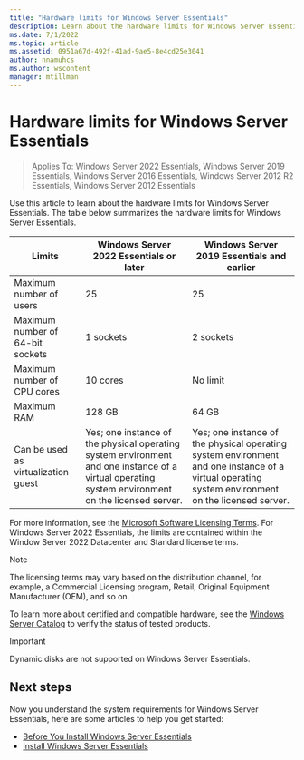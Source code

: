 ```yaml
---
title: "Hardware limits for Windows Server Essentials"
description: Learn about the hardware limits for Windows Server Essentials.
ms.date: 7/1/2022
ms.topic: article
ms.assetid: 0951a67d-492f-41ad-9ae5-8e4cd25e3041
author: nnamuhcs
ms.author: wscontent
manager: mtillman
---
```


# Hardware limits for Windows Server Essentials

>Applies To: Windows Server 2022 Essentials, Windows Server 2019 Essentials, Windows Server 2016 Essentials, Windows Server 2012 R2 Essentials, Windows Server 2012 Essentials

Use this article to learn about the hardware limits for Windows Server Essentials. The table below summarizes the hardware limits for Windows Server Essentials.

| Limits | Windows Server 2022 Essentials or later | Windows Server 2019 Essentials and earlier |
|--|--|--|
| Maximum number of users  | 25 | 25 |
| Maximum number of 64-bit sockets | 1 sockets | 2 sockets |
| Maximum number of CPU cores | 10 cores | No limit |
| Maximum RAM | 128 GB | 64 GB |
| Can be used as virtualization guest | Yes;  one instance of the physical operating system environment and one instance of a virtual operating system environment on the licensed server. | Yes;  one instance of the physical operating system environment and one instance of a virtual operating system environment on the licensed server. |

For more information, see the [Microsoft Software Licensing Terms](https://www.microsoft.com/useterms/). For Windows Server 2022 Essentials, the limits are contained within the Window Server 2022 Datacenter and Standard license terms.

> [!NOTE]
> The licensing terms may vary based on the distribution channel, for example, a Commercial Licensing program, Retail, Original Equipment Manufacturer (OEM), and so on.

To learn more about certified and compatible hardware, see the [Windows Server Catalog](https://www.windowsservercatalog.com/) to verify the status of tested products.

> [!IMPORTANT]
> Dynamic disks are not supported on Windows Server Essentials.

## Next steps

Now you understand the system requirements for Windows Server Essentials, here are some articles to help you get started:

- [Before You Install Windows Server Essentials](../install/Before-You-Install-Windows-Server-Essentials.md)
- [Install Windows Server Essentials](../install/Install-Windows-Server-Essentials.md)
